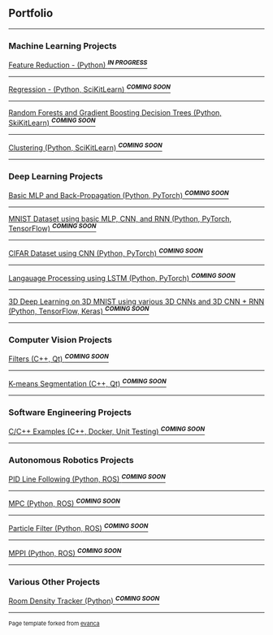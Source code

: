 ## Portfolio

---

### Machine Learning Projects 

[Feature Reduction - (Python) <sup>**_IN PROGRESS_**</sup>](/projects/feature_reduction.md)

---
[Regression - (Python, SciKitLearn) <sup>**_COMING SOON_**</sup>](/projects/regression.md)

---
[Random Forests and Gradient Boosting Decision Trees (Python, SkiKitLearn) <sup>**_COMING SOON_**</sup>](/projects/random_forests_gbdt.md)

---
[Clustering (Python, SciKitLearn) <sup>**_COMING SOON_**</sup>](/projects/clustering.md)

---

### Deep Learning Projects

[Basic MLP and Back-Propagation (Python, PyTorch) <sup>**_COMING SOON_**</sup>](/projects/mlp_back_prop.md)

---
[MNIST Dataset using basic MLP, CNN, and RNN (Python, PyTorch, TensorFlow) <sup>**_COMING SOON_**</sup>](/projects/mnist_classifier.md)

---
[CIFAR Dataset using CNN (Python, PyTorch) <sup>**_COMING SOON_**</sup>](/projects/cifar_classifier.md)

---
[Langauage Processing using LSTM (Python, PyTorch) <sup>**_COMING SOON_**</sup>](/projects/langauge_processing.md)

---
[3D Deep Learning on 3D MNIST using various 3D CNNs and 3D CNN + RNN (Python, TensorFlow, Keras) <sup>**_COMING SOON_**</sup>](/projects/3d_mnist_classifier.md)

---

### Computer Vision Projects

[Filters (C++, Qt) <sup>**_COMING SOON_**</sup>](/projects/cv_filters.md)

---
[K-means Segmentation (C++, Qt) <sup>**_COMING SOON_**</sup>](/projects/k_means_segmentation.md)

---

### Software Engineering Projects

[C/C++ Examples (C++, Docker, Unit Testing) <sup>**_COMING SOON_**</sup>](/projects/sw_engineering.md)

---

### Autonomous Robotics Projects

[PID Line Following (Python, ROS) <sup>**_COMING SOON_**</sup>](/projects/pid_line_following.md)

---
[MPC (Python, ROS) <sup>**_COMING SOON_**</sup>](/projects/mpc.md)

---
[Particle Filter (Python, ROS) <sup>**_COMING SOON_**</sup>](/projects/particle_filter.md)

---
[MPPI (Python, ROS) <sup>**_COMING SOON_**</sup>](/projects/mppi.md)

---

### Various Other Projects

[Room Density Tracker (Python) <sup>**_COMING SOON_**</sup>](/projects/room_density_tracker.md)

---

<p style="font-size:11px">Page template forked from <a href="https://github.com/evanca/quick-portfolio">evanca</a></p>
<!-- Remove above link if you don't want to attibute -->
